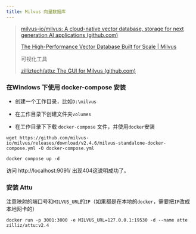 ```yaml
---
title: Milvus 向量数据库
---
```


> [milvus-io/milvus: A cloud-native vector database, storage for next generation AI applications (github.com)](https://github.com/milvus-io/milvus)
>
> [The High-Performance Vector Database Built for Scale | Milvus](https://milvus.io/)
>
> 可视化工具
>
> [zilliztech/attu: The GUI for Milvus (github.com)](https://github.com/zilliztech/attu)



### 在Windows 下使用 docker-compose 安装

- 创建一个工作目录，比如`D:\milvus`

- 在工作目录下创建文件夹`volumes`

- 在工作目录下下载 `docker-compose` 文件，并使用`docker`安装

```
wget https://github.com/milvus-io/milvus/releases/download/v2.4.6/milvus-standalone-docker-compose.yml -O docker-compose.yml

docker compose up -d
```

访问 http://localhost:9091/ 出现404这说明成功了。

### 安装 Attu

注意映射的端口号和`MILVUS_URL`的`IP`（如果都是在本地的`docker`，需要把`IP`改成本地网卡的）

```
docker run -p 3001:3000 -e MILVUS_URL=127.0.0.1:19530 -d --name atte  zilliz/attu:v2.4
```

